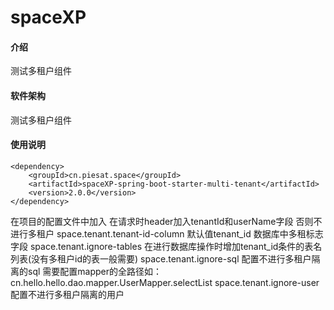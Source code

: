 # spaceXP

#### 介绍
测试多租户组件

#### 软件架构
测试多租户组件

#### 使用说明
    <dependency>
        <groupId>cn.piesat.space</groupId>
        <artifactId>spaceXP-spring-boot-starter-multi-tenant</artifactId>
        <version>2.0.0</version>
    </dependency>
在项目的配置文件中加入
在请求时header加入tenantId和userName字段 否则不进行多租户
space.tenant.tenant-id-column 默认值tenant_id 数据库中多租标志字段
space.tenant.ignore-tables 在进行数据库操作时增加tenant_id条件的表名列表(没有多租户id的表一般需要)
space.tenant.ignore-sql  配置不进行多租户隔离的sql 需要配置mapper的全路径如：cn.hello.hello.dao.mapper.UserMapper.selectList
space.tenant.ignore-user 配置不进行多租户隔离的用户